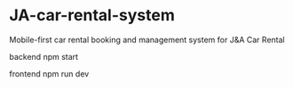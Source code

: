 # JA-car-rental-system

Mobile-first car rental booking and management system for J&amp;A Car Rental

backend
npm start

frontend
npm run dev
